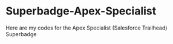 # Superbadge-Apex-Specialist
Here are my codes for the Apex Specialist (Salesforce Trailhead) Superbadge
